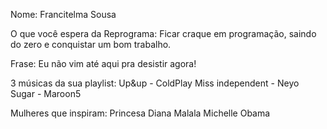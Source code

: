 Nome: Francitelma Sousa

O que você espera da Reprograma:
Ficar craque em programação, saindo do zero e conquistar um bom trabalho.

Frase: Eu não vim até aqui pra desistir agora! 

3 músicas da sua playlist: 
Up&up - ColdPlay
Miss independent - Neyo
Sugar - Maroon5

Mulheres que inspiram:
Princesa Diana
Malala
Michelle Obama
